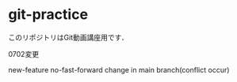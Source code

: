 # git-practice
このリポジトリはGit動画講座用です．

0702変更

new-feature
no-fast-forward
change in main branch(conflict occur)
